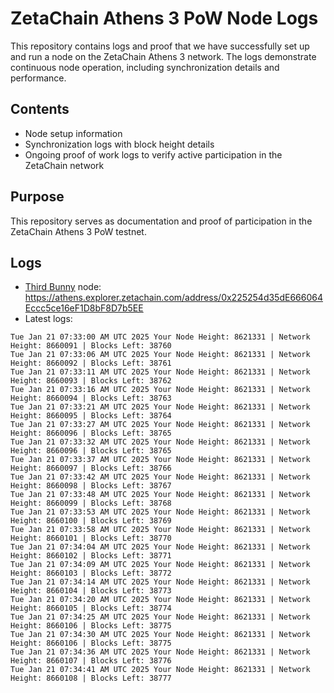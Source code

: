 # ZetaChain Athens 3 PoW Node Logs
This repository contains logs and proof that we have successfully set up and run a node on the ZetaChain Athens 3 network. The logs demonstrate continuous node operation, including synchronization details and performance.

## Contents
- Node setup information
- Synchronization logs with block height details
- Ongoing proof of work logs to verify active participation in the ZetaChain network

## Purpose
This repository serves as documentation and proof of participation in the ZetaChain Athens 3 PoW testnet.

## Logs

- [Third Bunny](https://thirdbunny.xyz/) node: https://athens.explorer.zetachain.com/address/0x225254d35dE666064Eccc5ce16eF1D8bF8D7b5EE
- Latest logs:
```
Tue Jan 21 07:33:00 AM UTC 2025 Your Node Height: 8621331 | Network Height: 8660091 | Blocks Left: 38760
Tue Jan 21 07:33:06 AM UTC 2025 Your Node Height: 8621331 | Network Height: 8660092 | Blocks Left: 38761
Tue Jan 21 07:33:11 AM UTC 2025 Your Node Height: 8621331 | Network Height: 8660093 | Blocks Left: 38762
Tue Jan 21 07:33:16 AM UTC 2025 Your Node Height: 8621331 | Network Height: 8660094 | Blocks Left: 38763
Tue Jan 21 07:33:21 AM UTC 2025 Your Node Height: 8621331 | Network Height: 8660095 | Blocks Left: 38764
Tue Jan 21 07:33:27 AM UTC 2025 Your Node Height: 8621331 | Network Height: 8660096 | Blocks Left: 38765
Tue Jan 21 07:33:32 AM UTC 2025 Your Node Height: 8621331 | Network Height: 8660096 | Blocks Left: 38765
Tue Jan 21 07:33:37 AM UTC 2025 Your Node Height: 8621331 | Network Height: 8660097 | Blocks Left: 38766
Tue Jan 21 07:33:42 AM UTC 2025 Your Node Height: 8621331 | Network Height: 8660098 | Blocks Left: 38767
Tue Jan 21 07:33:48 AM UTC 2025 Your Node Height: 8621331 | Network Height: 8660099 | Blocks Left: 38768
Tue Jan 21 07:33:53 AM UTC 2025 Your Node Height: 8621331 | Network Height: 8660100 | Blocks Left: 38769
Tue Jan 21 07:33:58 AM UTC 2025 Your Node Height: 8621331 | Network Height: 8660101 | Blocks Left: 38770
Tue Jan 21 07:34:04 AM UTC 2025 Your Node Height: 8621331 | Network Height: 8660102 | Blocks Left: 38771
Tue Jan 21 07:34:09 AM UTC 2025 Your Node Height: 8621331 | Network Height: 8660103 | Blocks Left: 38772
Tue Jan 21 07:34:14 AM UTC 2025 Your Node Height: 8621331 | Network Height: 8660104 | Blocks Left: 38773
Tue Jan 21 07:34:20 AM UTC 2025 Your Node Height: 8621331 | Network Height: 8660105 | Blocks Left: 38774
Tue Jan 21 07:34:25 AM UTC 2025 Your Node Height: 8621331 | Network Height: 8660106 | Blocks Left: 38775
Tue Jan 21 07:34:30 AM UTC 2025 Your Node Height: 8621331 | Network Height: 8660106 | Blocks Left: 38775
Tue Jan 21 07:34:36 AM UTC 2025 Your Node Height: 8621331 | Network Height: 8660107 | Blocks Left: 38776
Tue Jan 21 07:34:41 AM UTC 2025 Your Node Height: 8621331 | Network Height: 8660108 | Blocks Left: 38777
```
